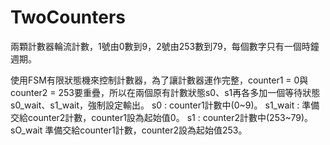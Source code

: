 # TwoCounters
兩顆計數器輪流計數，1號由0數到9，2號由253數到79，每個數字只有一個時鐘週期。

使用FSM有限狀態機來控制計數器，為了讓計數器運作完整，counter1 = 0與counter2 = 253要重疊，所以在兩個原有計數狀態s0、s1再各多加一個等待狀態s0_wait、s1_wait，強制設定輸出。
s0 : counter1計數中(0~9)。
s1_wait : 準備交給counter2計數，counter1設為起始值0。
s1 : counter2計數中(253~79)。
sO_wait 準備交給counter1計數，counter2設為起始值253。
